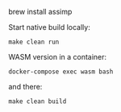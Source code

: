 brew install assimp

Start native build locally:

    make clean run

WASM version in a container:

    docker-compose exec wasm bash

and there:

    make clean build
